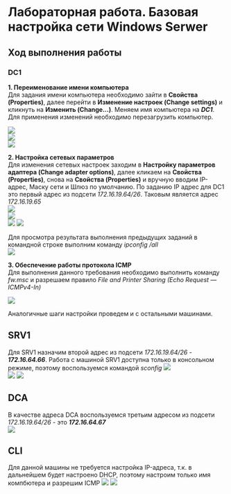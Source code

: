 # Лабораторная работа. Базовая настройка сети Windows Serwer
## Ход выполнения работы  
### DC1
**1. Переименование имени компьютера**  
Для задания имени компьютера необходимо зайти в **Cвойства (Properties)**, далее перейти в **Изменение настроек (Change settings)** и кликнуть на **Изменить (Change...)**. Меняем имя компьютера на ***DC1***.     
Для применения изменений необходимо перезагрузить компьютер.  

![](pic/DC1_1.png)  
![](pic/DC1_2.png)  
![](pic/DC1_3.png) 

**2. Настройка сетевых параметров**   
Для изменения сетевых настроек заходим в **Настройку параметров адаптера (Change adapter options)**, далее кликаем на **Свойства (Properties)**, снова на **Свойства (Properties)** и вручную вводим IP-адрес, Маску сети и Шлюз по умолчанию. По заданию IP адрес для DC1 это первый адрес из подсети *172.16.19.64/26*. Таковым является адрес *172.16.19.65*  
![](pic/DC1_4.png)  
![](pic/DC1_5.png)  
![](pic/DC1_6.png) 
![](pic/DC1_7.png)    

Для просмотра результата выполнения предыдущих заданий в командной строке выполним команду *ipconfig /all*    
![](pic/DC1.png)  

**3. Обеспечение работы протокола ICMP**  
Для выполнения данного требования необходимо выполнить команду *fw.msc* и разрешаем правило *File and Printer Sharing (Echo Request — ICMPv4-In)*   

![](pic/DC1_8.png) 
      
Аналогичные шаги настройки проведем и c остальными машинами.      
      
## SRV1   
Для SRV1 назначим второй адрес из подсети *172.16.19.64/26* - ***172.16.64.66***. 
Работа с машиной SRV1 доступна только в консольном режиме, поэтому воспользуемся командой *sconfig* 
![](pic/SRV1_1.png)   
![](pic/SRV1_3.png) 
![](pic/SRV1_2.png)     
      
## DCA      
В качестве адреса DCA воспользуемся третьим адресом из подсети *172.16.19.64/26* - это ***172.16.64.67***   
![](pic/DCA_1.png)      

## CLI            
Для данной машины не требуется настройка IP-адреса, т.к. в дальнейшем будет настроено DHCP, поэтому настроим только имя компбютера и разрешим ICMP
![](pic/CLI.png) 
![](pic/CLI_2.png)   
